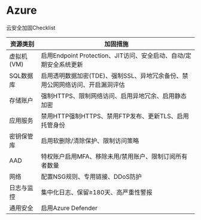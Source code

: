# Azure

云安全加固Checklist

| ​​资源类别​​     | ​​加固措施​​                                     |
| ------------ | -------------------------------------------- |
| ​​虚拟机 (VM)​​ | 启用Endpoint Protection、JIT访问、安全启动、自动/定期安全系统更新 |
| ​​SQL数据库​​   | 启用透明数据加密(TDE)、强制SSL、异地冗余备份、禁用公网网络访问、开启漏洞评估   |
| ​​存储账户​​     | 强制HTTPS、限制网络访问、启用异地冗余、启用静态加密                 |
| ​​应用服务​​     | 禁用HTTP强制HTTPS、禁用FTP发布、更新TLS、启用托管身份           |
| ​​密钥保管库​​    | 启用软删除/清除保护、限制访问策略                            |
| ​​AAD​​      | 特权账户启用MFA、移除未用/禁用账户、限制订阅所有者数量                |
| ​​网络​​       | 配置NSG规则、专用链接、DDoS防护                          |
| ​​日志与监控​​    | 集中化日志、保留≥180天、高严重性警报                         |
| 通用安全         | 启用Azure Defender                             |

&#x20;

&#x20;
